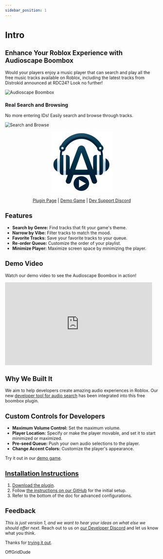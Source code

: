 ```yaml
---
sidebar_position: 1
---
```


# Intro

## Enhance Your Roblox Experience with Audioscape Boombox

Would your players enjoy a music player that can search and play all the free music tracks available on Roblox, including the latest tracks from Distrokid announced at RDC24? Look no further!

![Audioscape Boombox](upload://ULUBIgqltLSC6iZc1ikvX4FE6q.jpeg)

### Real Search and Browsing

No more entering IDs! Easily search and browse through tracks.

![Search and Browse](upload://gg2aKhJjtr4bxUB85f4ZqI9AdQH.jpeg)

<div align="center">
 <a href="https://create.roblox.com/store/asset/128208368873453/Audioscape-Boombox-Plugin?keyword=boombox&pageNumber=1&pagePosition=0">
    <img src="static/img/audioscape-icon.png" alt="Plugin Icon" width="200" height="200"/></a>

[Plugin Page](https://create.roblox.com/store/asset/128208368873453/Audioscape-Boombox-Plugin?keyword=boombox&pageNumber=1&pagePosition=0) | [Demo Game](https://create.roblox.com/dashboard/creations/experiences/6474268741/overview) | [Dev Support Discord](https://discord.gg/kVujTS7FP3)

</div>

## Features

- **Search by Genre:** Find tracks that fit your game's theme.
- **Narrow by Vibe:** Filter tracks to match the mood.
- **Favorite Tracks:** Save your favorite tracks to your queue.
- **Re-order Queue:** Customize the order of your playlist.
- **Minimize Player:** Maximize screen space by minimizing the player.

## Demo Video

Watch our demo video to see the Audioscape Boombox in action!

<!-- <a href="https://www.youtube.com/watch?v=V7VZDz2dUtY">
    <img src="upload://heFNkNZ8iPiaz0IrNaQOy6P92hH.jpeg" alt="YouTube Video" width="483" height="272"/></a> -->

<iframe width="483" height="272" src="https://www.youtube.com/embed/V7VZDz2dUtY" title="Audioscape&#39;s Free Roblox Boombox Plugin #Robloxdev #roblox" frameborder="0" allow="accelerometer; autoplay; clipboard-write; encrypted-media; gyroscope; picture-in-picture; web-share" referrerpolicy="strict-origin-when-cross-origin" allowfullscreen></iframe>

## Why We Built It

We aim to help developers create amazing audio experiences in Roblox. Our new [developer tool for audio search](https://portal.audioscape.ai) has been integrated into this free boombox plugin.

## Custom Controls for Developers

- **Maximum Volume Control:** Set the maximum volume.
- **Player Location:** Specify or make the player movable, and set it to start minimized or maximized.
- **Pre-seed Queue:** Push your own audio selections to the player.
- **Change Accent Colors:** Customize the player's appearance.

Try it out in our [demo game](https://create.roblox.com/dashboard/creations/experiences/6474268741/overview).

## [Installation Instructions](/docs/tutorial-basics/installation-guide)

1. [Download the plugin](https://create.roblox.com/store/asset/128208368873453/Audioscape-Boombox-Plugin?keyword=boombox&pageNumber=1&pagePosition=0).
2. Follow [the instructions on our GitHub](https://github.com/AudioScapeInc/RobloxBoomboxPlugin/) for the initial setup.
3. Refer to the bottom of the doc for advanced configurations.

## Feedback

_This is just version 1, and we want to hear your ideas on what else we should offer next_. Reach out to us on [our Developer Discord](https://discord.gg/28N4U7VQ8v) and let us know what you think.

Thanks for [trying it out](https://create.roblox.com/store/asset/128208368873453/Audioscape-Boombox-Plugin?keyword=boombox&pageNumber=1&pagePosition=0).

OffGridDude
